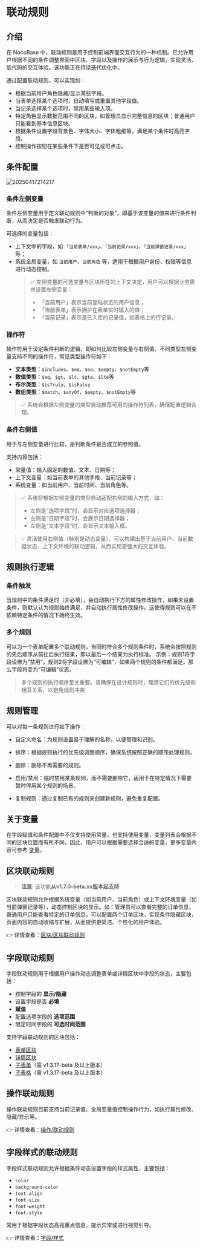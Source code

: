 # 联动规则

## 介绍

在 NocoBase 中，联动规则是用于控制前端界面交互行为的一种机制。它允许用户根据不同的条件调整界面中区块、字段以及操作的展示与行为逻辑，实现灵活、低代码的交互体验。该功能正在持续迭代优化中。

通过配置联动规则，可以实现如：

- 根据当前用户角色隐藏/显示某些字段。
- 当表单选择某个选项时，自动填写或重置其他字段值。
- 当记录选择某个选项时，禁用某些输入项。
- 特定角色显示数据范围不同的区块，如管理员显示完整信息的区块；普通用户只能看到基本信息区块。
- 根据条件设置字段背景色、字体大小、字体粗细等，满足某个条件时高亮字段。
- 控制操作按钮在某些条件下是否可见或可点击。

## 条件配置

![20250417214217](https://static-docs.nocobase.com/20250417214217.png)

### 条件左侧变量

条件左侧变量用于定义联动规则中“判断的对象”，即基于该变量的值来进行条件判断，从而决定是否触发联动行为。

可选择的变量包括：

- 上下文中的字段，如 `「当前表单/xxx」`、`「当前记录/xxx」`、`「当前弹窗记录/xxx」`等；
- 系统全局变量，如 `当前用户`、`当前角色` 等，适用于根据用户身份、权限等信息进行动态控制。
  > ✅ 左侧变量的可选变量与区块所在的上下文决定，用户可以根据业务需求设置左侧变量：
  >
  > - 「当前用户」表示当前登陆状态的用户信息；
  > - 「当前表单」表示拥护在表单实时输入的值；
  > - 「当前记录」表示是已入库的记录值，如表格上的行记录。

### 操作符

操作符用于设定条件判断的逻辑，即如何比较左侧变量与右侧值。不同类型左侧变量支持不同的操作符，常见类型操作符如下：

- **文本类型**：`$includes`、`$eq`、`$ne`、`$empty`、`$notEmpty`等
- **数值类型**：`$eq`、`$gt`、`$lt`、`$gte`、`$lte`等
- **布尔类型**：`$isTruly`、`$isFalsy`
- **数组类型**：`$match`、`$anyOf`、`$empty`、`$notEmpty`等

> ✅ 系统会根据左侧变量的类型自动推荐可用的操作符列表，确保配置逻辑合理。

### 条件右侧值

用于与左侧变量进行比较，是判断条件是否成立的参照值。

支持内容包括：

- 常量值：输入固定的数值、文本、日期等；
- 上下文变量：如当前表单的其他字段、当前记录等；
- 系统变量：如当前用户、当前时间、当前角色等。

> ✅ 系统将根据左侧变量的类型自动适配右侧的输入方式，如：
>
> - 左侧是“选项字段”时，会显示对应选项选择器；
> - 左侧是“日期字段”时，会展示日期选择器；
> - 左侧是“文本字段”时，会显示文本输入框。

> 💡 灵活使用右侧值（特别是动态变量），可以构建出基于当前用户、当前数据状态、上下文环境的联动逻辑，从而实现更强大的交互体验。

## 规则执行逻辑

### 条件触发

当规则中的条件满足时（非必填），会自动执行下方的属性修改操作，如果未设置条件，则默认认为规则始终满足，并自动执行属性修改操作。这使得规则可以在不依赖特定条件的情况下始终生效。

### 多个规则

可以为一个表单配置多个联动规则，当同时符合多个规则条件时，系统会按照规则的先后顺序从前往后执行结果，即以最后一个结果为执行标准。
示例：规则1将字段设置为“禁用”，规则2将字段设置为“可编辑”，如果两个规则的条件都满足，那么字段将变为“可编辑”状态。

> 多个规则的执行顺序至关重要。请确保在设计规则时，理清它们的优先级和相互关系，以避免规则冲突

## 规则管理

可以对每一条规则进行如下操作：

- 自定义命名：为规则设置易于理解的名称，以便管理和识别。

- 排序：根据规则执行的优先级调整顺序，确保系统按照正确的顺序处理规则。

- 删除：删除不再需要的规则。

- 启用/禁用：临时禁用某条规则，而不需要删除它，适用于在特定情况下需要暂时停用某个规则的场景。

- 复制规则：通过复制已有的规则来创建新规则，避免重复配置。

## 关于变量

在字段赋值和条件配置中不仅支持使用常量，也支持使用变量，变量列表会根据不同的区块位置而有所不同，因此，用户可以根据需要选择合适的变量，更多变量内容可参考 [变量](/handbook/ui/variables)。

## 区块联动规则

> **注意**: 该功能**从v1.7.0-beta.xx版本起支持**

区块联动规则允许根据系统变量（如当前用户、当前角色）或上下文环境变量（如当前弹窗记录等），动态控制区块的显示。如：管理员可以查看完整的订单信息，普通用户只能查看特定的订单信息，可以配置两个订单区块，实现条件隐藏区块，页面内容的自动收缩与扩展，从而提供更简洁、个性化的用户体验。

👉 详情查看：[区块/区块联动规则](/handbook/ui/blocks/block-settings/block-linkage-rule)

## 字段联动规则

字段联动规则用于根据用户操作动态调整表单或详情区块中字段的状态，主要包括：

- 控制字段的 **显示/隐藏**
- 设置字段是否 **必填**
- **赋值**
- 配置选项字段的 **选项范围**
- 限定时间字段的 **可选时间范围**

支持字段联动规则的区块包括：

- [表单区块](/handbook/ui/blocks/data-blocks/form#%E8%81%94%E5%8A%A8%E8%A7%84%E5%88%99)
- [详情区块](/handbook/ui/blocks/data-blocks/details#%E8%81%94%E5%8A%A8%E8%A7%84%E5%88%99)
- [子表单](/handbook/ui/fields/specific/nester)（需 v1.3.17-beta 及以上版本）
- [子表格](/handbook/ui/fields/specific/sub-table)（需 v1.3.17-beta 及以上版本）

## 操作联动规则

操作联动规则目前支持当前记录值、全局变量值控制操作行为，如执行属性修改、隐藏/显示等。

👉 详情查看：[操作/联动规则](/handbook/ui/actions/action-settings/linkage-rule)

## 字段样式的联动规则

字段样式联动规则允许根据条件动态设置字段的样式属性，主要包括：

- `color`
- `background-color`
- `text-align`
- `font-size`
- `font-weight`
- `font-style`

常用于根据字段状态高亮重点信息、提示异常或进行视觉引导。

👉 详情查看：[字段/样式](/handbook/ui/fields/field-settings/style)
